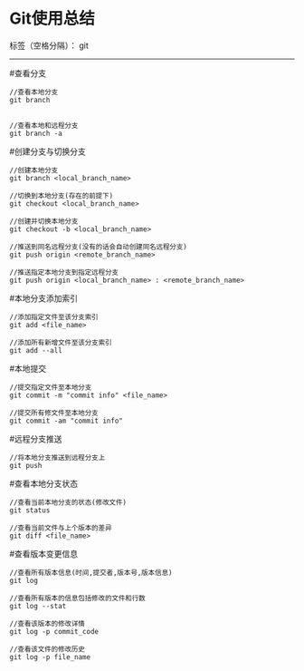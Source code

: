 ﻿# Git使用总结

标签（空格分隔）： git

---

#查看分支
```
//查看本地分支
git branch 


//查看本地和远程分支
git branch -a
```

#创建分支与切换分支
```
//创建本地分支
git branch <local_branch_name>

//切换到本地分支(存在的前提下)
git checkout <local_branch_name>

//创建并切换本地分支
git checkout -b <local_branch_name>

//推送到同名远程分支(没有的话会自动创建同名远程分支)
git push origin <remote_branch_name>

//推送指定本地分支到指定远程分支
git push origin <local_branch_name> : <remote_branch_name>

```

#本地分支添加索引
```
//添加指定文件至该分支索引
git add <file_name>

//添加所有新增文件至该分支索引
git add --all
```

#本地提交   
```
//提交指定文件至本地分支
git commit -m "commit info" <file_name>

//提交所有修文件至本地分支
git commit -am "commit info"
```

#远程分支推送
```
//将本地分支推送到远程分支上
git push
```

#查看本地分支状态
```
//查看当前本地分支的状态(修改文件)
git status

//查看当前文件与上个版本的差异
git diff <file_name>
```

#查看版本变更信息
```
//查看所有版本信息(时间,提交者,版本号,版本信息)
git log

//查看所有版本的信息包括修改的文件和行数
git log --stat

//查看该版本的修改详情
git log -p commit_code

//查看该文件的修改历史
git log -p file_name
```





